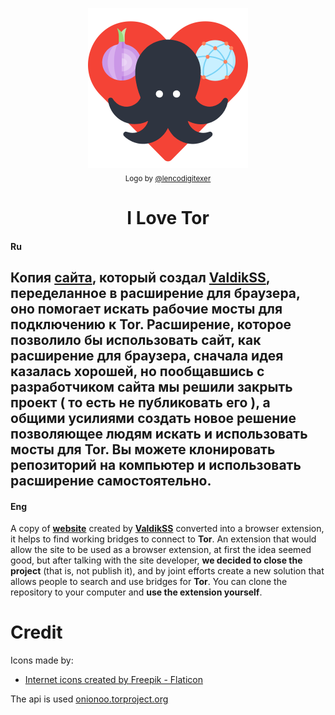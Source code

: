 <p align="center">
  <img src="images/logo.png" alt="Logo"></img>
  
  <br/>
  <sub>Logo by <a href="https://github.com/lencodigitexer">@lencodigitexer</a></sub>
</p>

<h1 align="center">I Love Tor</h1>

#### Ru
  Копия **[сайта](https://torscan-ru.ntc.party/)**, который создал **[ValdikSS](https://twitter.com/ValdikSS)**, переделанное в расширение для браузера, оно помогает искать рабочие мосты для подключению к **Tor**.
  Расширение, которое позволило бы использовать сайт, как расширение для браузера, сначала идея казалась хорошей, но пообщавшись с разработчиком сайта **мы решили закрыть проект** ( то есть не публиковать его ), а общими усилиями создать новое решение позволяющее людям искать и использовать мосты для **Tor**. Вы можете клонировать репозиторий на компьютер и **использовать расширение самостоятельно**. 
-------------------------------------------------------------------------------------------
#### Eng
  A copy of **[website](https://torscan-ru.ntc.party/)** created by **[ValdikSS](https://twitter.com/ValdikSS)** converted into a browser extension, it helps to find working bridges to connect to **Tor**.
  An extension that would allow the site to be used as a browser extension, at first the idea seemed good, but after talking with the site developer, **we decided to close the project** (that is, not publish it), and by joint efforts create a new solution that allows people to search and use bridges for **Tor**. You can clone the repository to your computer and **use the extension yourself**.

# Credit

Icons made by:
* <a href="https://www.flaticon.com/free-icons/internet" title="internet icons">Internet icons created by Freepik - Flaticon</a>

The api is used <a href="https://onionoo.torproject.org/details?type=relay&running=true&fields=fingerprint,or_addresses" title="internet icons">onionoo.torproject.org</a>
